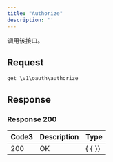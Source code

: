 ```yaml
---
title: "Authorize"
description: ''
---
```



调用该接口。



## Request


```
get \v1\oauth\authorize
```







## Response



### Response  200


| Code3 | Description | Type | 
| ---- | ----------- | ------ | 
| 200 | OK | {   { }} |
 


